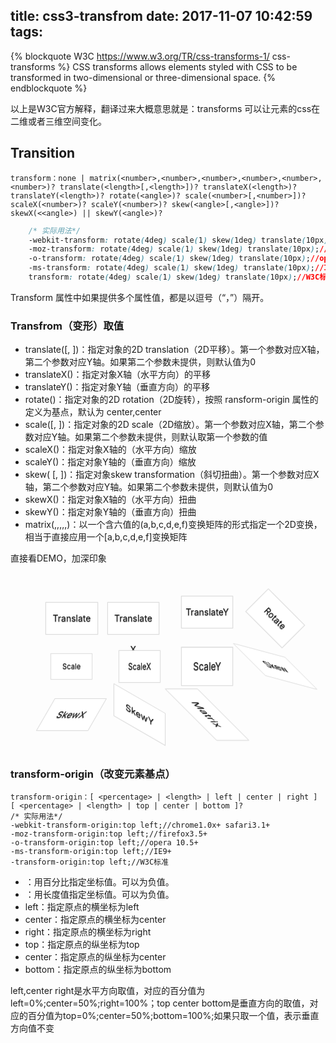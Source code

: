 title: css3-transfrom
date: 2017-11-07 10:42:59
tags:
---


{% blockquote W3C https://www.w3.org/TR/css-transforms-1/ css-transforms %}
CSS transforms allows elements styled with CSS to be transformed in two-dimensional or three-dimensional space. 
{% endblockquote %}

以上是W3C官方解释，翻译过来大概意思就是：transforms 可以让元素的css在二维或者三维空间变化。
<!--more-->
## Transition
````
transform：none | matrix(<number>,<number>,<number>,<number>,<number>,<number>)? translate(<length>[,<length>])? translateX(<length>)? translateY(<length>)? rotate(<angle>)? scale(<number>[,<number>])? scaleX(<number>)? scaleY(<number>)? skew(<angle>[,<angle>])? skewX(<<angle>) || skewY(<angle>)?
````
````css
    /* 实际用法*/
    -webkit-transform: rotate(4deg) scale(1) skew(1deg) translate(10px);//chrome1.0x+ safari3.1+
    -moz-transform: rotate(4deg) scale(1) skew(1deg) translate(10px);//firefox3.5+
    -o-transform: rotate(4deg) scale(1) skew(1deg) translate(10px);//opera 10.5+
    -ms-transform: rotate(4deg) scale(1) skew(1deg) translate(10px);//IE9+
    transform: rotate(4deg) scale(1) skew(1deg) translate(10px);//W3C标准
````

Transform 属性中如果提供多个属性值，都是以逗号（“，”）隔开。

### Transfrom（变形）取值

- translate(<length>[, <length>])：指定对象的2D translation（2D平移）。第一个参数对应X轴，第二个参数对应Y轴。如果第二个参数未提供，则默认值为0
- translateX(<length>)：指定对象X轴（水平方向）的平移 
- translateY(<length>)：指定对象Y轴（垂直方向）的平移
- rotate(<angle>)：指定对象的2D rotation（2D旋转），按照 ransform-origin 属性的定义为基点，默认为 center,center
- scale(<number>[, <number>])：指定对象的2D scale（2D缩放）。第一个参数对应X轴，第二个参数对应Y轴。如果第二个参数未提供，则默认取第一个参数的值
- scaleX(<number>)：指定对象X轴的（水平方向）缩放
- scaleY(<number>)：指定对象Y轴的（垂直方向）缩放
- skew(<angle> [, <angle>])：指定对象skew transformation（斜切扭曲）。第一个参数对应X轴，第二个参数对应Y轴。如果第二个参数未提供，则默认值为0
- skewX(<angle>)：指定对象X轴的（水平方向）扭曲
- skewY(<angle>)：指定对象Y轴的（垂直方向）扭曲 
- matrix(<number>,<number>,<number>,<number>,<number>,<number>)：以一个含六值的(a,b,c,d,e,f)变换矩阵的形式指定一个2D变换，相当于直接应用一个[a,b,c,d,e,f]变换矩阵


直接看DEMO，加深印象


<div class="transfrom">
<ul class="clearfix"> <li class="item translate">Translate</li> <li class="item translate-x">TranslateX</li> <li class="item translate-y">TranslateY</li> <li class="item rotate">Rotate</li> <li class="item scale">Scale</li> <li class="item scale-x">ScaleX</li> <li class="item scale-y">ScaleY</li> <li class="item skew">Skew</li> <li class="item skew-x">SkewX</li> <li class="item skew-y">SkewY</li> <li class="item matrix">Matrix</li> </ul> </div>

<style type="text/css">.transfrom{padding: 20px;overflow:hidden;}.transfrom ul li{ color: #222; float: left; margin: .9em; padding:0 .4em; font-size: 14px; height: 50px; line-height: 50px; text-align: center; width: 70px; border:1px #ddd solid; background: #fff; box-shadow: 0 0 1px #ccc,inset 0 0 2px #fff; text-shadow: 0 1px 1px #686868; list-style:none; } .transfrom ul li.translate a:hover { -moz-transform: translate(-10px,-10px); -webkit-transform: translate(-10px,-10px); -o-transform: translate(-10px,-10px); -ms-transform: translate(-10px, -10px); transform: translate(-10px,-10px); } .transfrom ul li.translate-x{ -moz-transform: translateX(-10px); -webkit-transform: translateX(-10px); -o-transform: translateX(-10px); -ms-transform: translateX(-10px); transform: translateX(-10px); } .transfrom ul li.translate-y{ -moz-transform: translateY(-10px); -webkit-transform: translateY(-10px); -o-transform: translateY(-10px); -ms-transform: translateY(-10px); transform: translateY(-10px); } .transfrom ul li.rotate{ -moz-transform: rotate(45deg); -webkit-transform: rotate(45deg); -o-transform: rotate(45deg); -ms-transform: rotate(45deg); transform: rotate(45deg); } .transfrom ul li.scale{ -moz-transform: scale(0.8,0.8); -webkit-transform: scale(0.8,0.8); -o-transform: scale(0.8,0.8); -ms-transform: scale(0.8,0.8); transform: scale(0.8,0.8); } .transfrom ul li.scale-x{ -moz-transform: scaleX(0.8); -webkit-transform: scaleX(0.8); -o-transform: scaleX(0.8); -ms-transform: scaleX(0.8); transform: scaleX(0.8); } .transfrom ul li.scale-y{ -moz-transform: scaleY(1.2); -webkit-transform: scaleY(1.2); -o-transform: scaleY(1.2); -ms-transform: scaleY(1.2); transform: scaleY(1.2); } .transfrom ul li.skew{ -moz-transform: skew(45deg,15deg); -webkit-transform: skew(45deg,15deg); -o-transform: skew(45deg,15deg); -ms-transform: skew(45deg,15deg); transform: skew(45deg,15deg); } .transfrom ul li.skew-x{ -moz-transform: skewX(-30deg); -webkit-transform: skewX(-30deg); -o-transform: skewX(-30deg); -ms-transform: skewX(-30deg); transform: skewX(-30deg); } .transfrom ul li.skew-y{ -moz-transform: skewY(30deg); -webkit-transform: skewY(30deg); -o-transform: skewY(30deg); -ms-transform: skewY(30deg); transform: skewY(30deg); } .transfrom ul li.matrix{ -moz-transform: matrix(1,1,-1,0,0,0); -webkit-transform: matrix(1,1,-1,0,0,0); -o-transform: matrix(1,1,-1,0,0,0); -ms-transform: matrix(1,1,-1,0,0,0); transform: matrix(1,1,-1,0,0,0); -moz-transform-origin:top left; }</style>


### transform-origin（改变元素基点）

````
transform-origin：[ <percentage> | <length> | left | center | right ] [ <percentage> | <length> | top | center | bottom ]?
/* 实际用法*/
-webkit-transform-origin:top left;//chrome1.0x+ safari3.1+
-moz-transform-origin:top left;//firefox3.5+
-o-transform-origin:top left;//opera 10.5+
-ms-transform-origin:top left;//IE9+
-transform-origin:top left;//W3C标准
````

- <percentage>：用百分比指定坐标值。可以为负值。
- <length>：用长度值指定坐标值。可以为负值。
- left：指定原点的横坐标为left
- center：指定原点的横坐标为center
- right：指定原点的横坐标为right
- top：指定原点的纵坐标为top
- center：指定原点的纵坐标为center 
- bottom：指定原点的纵坐标为bottom 

left,center right是水平方向取值，对应的百分值为left=0%;center=50%;right=100%；top center bottom是垂直方向的取值，对应的百分值为top=0%;center=50%;bottom=100%;如果只取一个值，表示垂直方向值不变
















